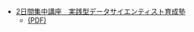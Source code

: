 * [2日間集中講座　実践型データサイエンティスト育成塾](http://www.nikkeibp.co.jp/seminar/atcl/cn/nc180308/?n_cid=nbpnc_mled_datasciensemi_180205)
   * [(PDF)](data/実践型データサイエンティスト育成塾.pdf)
